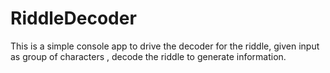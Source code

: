 # RiddleDecoder
This is a simple console app to drive the decoder for the riddle, given input  as  group of characters , decode the  riddle to generate information.
